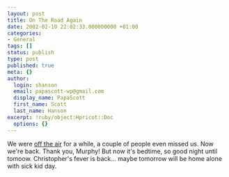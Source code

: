 ```yaml
---
layout: post
title: On The Road Again
date: 2002-02-19 22:02:33.000000000 +01:00
categories:
- General
tags: []
status: publish
type: post
published: true
meta: {}
author:
  login: shanson
  email: papascott-wp@gmail.com
  display_name: PapaScott
  first_name: Scott
  last_name: Hanson
excerpt: !ruby/object:Hpricot::Doc
  options: {}
---
```

<p>We were <a href="http://scriptingnews.userland.com/backissues/2002/02/19#sh4Outage">off the air</a> for a while, a couple of people even missed us. Now we're back. Thank you, Murphy! But now it's bedtime, so good night until tomoow. Christopher's fever is back... maybe tomorrow will be home alone with sick kid day.</p>
